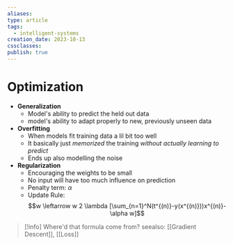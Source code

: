 ```yaml
---
aliases: 
type: article
tags:
  - intelligent-systems
creation_date: 2023-10-13
cssclasses: 
publish: true
---
```

# Optimization
- **Generalization**
	- Model's ability to predict the held out data
	- model's ability to adapt properly to new, previously unseen data
- **Overfitting**
	- When models fit training data a lil bit too well
	- It basically just *memorized* the training *without actually learning to predict*
	- Ends up also modelling the noise
- **Regularization**
	- Encouraging the weights to be small
	- No input will have too much influence on prediction
	- Penalty term: $\alpha$
	- Update Rule: $$w \leftarrow w 2 \lambda [\sum_{n=1}^N(t^{(n)}-y(x^{(n)}))x^{(n)}-\alpha w]$$
> [!info] Where'd that formula come from?
> seealso: [[Gradient Descent]], [[Loss]]